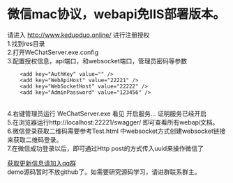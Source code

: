 # 微信mac协议，webapi免IIS部署版本。
 请进入  http://www.keduoduo.online/ 进行注册授权<br/>
1.找到res目录<br/>
2.打开WeChatServer.exe.config<br/>
3.配置授权信息，api端口，和websocket端口，管理员密码等参数<br/>
```  
    <add key="AuthKey" value="" />
    <add key="WebApiHost" value="22221" />
    <add key="WebSocketHost" value="22222" />
    <add key="AdminPassword" value="123456" />
```
<br/>
4.右键管理员运行 WeChatServer.exe
看见  开启服务... 证明服务已经开启<br/>
5.在浏览器运行http://localhost:22221/swagger/ 即可查看所有webapi文档。<br/>
6.微信登录获取二维码需要参考Test.html 中websocket方式创建websocket链接来获取二维码登录。<br/>
7.在微信成功登录以后，即可通过Http post的方式传入uuid来操作微信了<br/>



<a target="_blank" href="//shang.qq.com/wpa/qunwpa?idkey=3194af004cbc013eff0a61b99a46ae6f66c2c1f1fc62a9cdf58de1fd2b471058">获取更新信息请加入qq群</a>
<br/>
demo源码暂时不放github了。如需要研究源码学习，请进群联系群主。